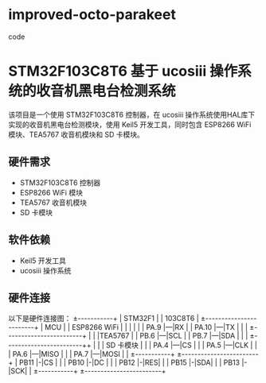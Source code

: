 # improved-octo-parakeet
code
# STM32F103C8T6 基于 ucosiii 操作系统的收音机黑电台检测系统
该项目是一个使用 STM32F103C8T6 控制器，在 ucosiii 操作系统使用HAL库下实现的收音机黑电台检测模块，使用 Keil5 开发工具，同时包含 ESP8266 WiFi 模块、TEA5767 收音机模块和 SD 卡模块。
## 硬件需求
- STM32F103C8T6 控制器
- ESP8266 WiFi 模块
- TEA5767 收音机模块
- SD 卡模块
## 软件依赖
- Keil5 开发工具
- ucosiii 操作系统
## 硬件连接
以下是硬件连接图：
±-----------+
| STM32F1  |
| 103C8T6  | ±------------------------+
| MCU      | | ESP8266 WiFi |
|          | |              |
| PA.9     |—|RX            |
| PA.10    |—|TX            |
|          | ±------------------------+
|          | |TEA5767     |
| PB.6     |—|SCL         |
| PB.7     |—|SDA         |
|          | ±------------------------++
|          | | SD 卡模块 |  |
| PA.4     |—|CS |         |
| PA.5     |—|CLK |        |
| PA.6     |—|MISO |       |
| PA.7     |—|MOSI |       |
±-----------+ ±------------------------+
| PB11     |-|CS |         |
| PB10     |-|DC |         |
| PB12     |-|RES|         |
| PB15     |-|SDA|         |
| PB13     |-|SCK|         |
±-----------+ ±------------------------+
